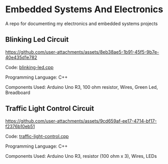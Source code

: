 # Embedded Systems And Electronics

A repo for documenting my electronics and embedded systems projects

## Blinking Led Circuit

https://github.com/user-attachments/assets/8eb38ae5-1b91-45f5-9b7e-40e435d1e782

Code: [blinking-led.cpp](<blinking-led.cpp>)

Programming Language: C++

Components Used: Arduino Uno R3, 100 ohm resistor, Wires, Green Led, Breadboard


## Traffic Light Control Circuit

https://github.com/user-attachments/assets/9cd659af-ee17-4714-bf17-f2376b10eb51

Code: [traffic-light-control.cpp](<traffic-light-control.cpp>)

Programming Language: C++

Components Used: Arduino Uno R3, resistor (100 ohm x 3), Wires, LEDs

